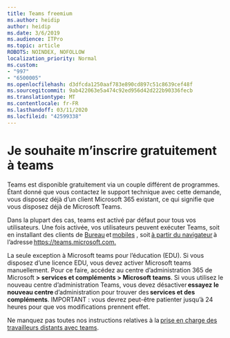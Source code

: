 ```yaml
---
title: Teams freemium
ms.author: heidip
author: heidip
ms.date: 3/6/2019
ms.audience: ITPro
ms.topic: article
ROBOTS: NOINDEX, NOFOLLOW
localization_priority: Normal
ms.custom:
- "997"
- "6500005"
ms.openlocfilehash: d3dfcda1250aaf783e890cd897c51c8639cef48f
ms.sourcegitcommit: 9ab422063e5a474c92ed956d42d222b90336fecb
ms.translationtype: MT
ms.contentlocale: fr-FR
ms.lasthandoff: 03/11/2020
ms.locfileid: "42599338"
---
```

# <a name="id-like-to-sign-up-for-teams-for-free"></a>Je souhaite m’inscrire gratuitement à teams

Teams est disponible gratuitement via un couple différent de programmes. Étant donné que vous contactez le support technique avec cette demande, vous disposez déjà d’un client Microsoft 365 existant, ce qui signifie que vous disposez déjà de Microsoft Teams.

Dans la plupart des cas, teams est activé par défaut pour tous vos utilisateurs. Une fois activée, vos utilisateurs peuvent exécuter Teams, soit en installant des clients de [Bureau](https://docs.microsoft.com/MicrosoftTeams/get-clients#desktop-client) et [mobiles](https://docs.microsoft.com/MicrosoftTeams/get-clients#mobile-clients) , soit [à partir du navigateur](https://docs.microsoft.com/MicrosoftTeams/get-clients#web-client) à l’adresse <https://teams.microsoft.com.>

La seule exception à Microsoft teams pour l’éducation (EDU). Si vous disposez d’une licence EDU, vous devez activer Microsoft teams manuellement. Pour ce faire, accédez au centre d’administration 365 de Microsoft **> services et compléments > Microsoft teams**. Si vous utilisez le nouveau centre d’administration Teams, vous devez désactiver **essayez le nouveau centre** d’administration pour trouver des **services et des compléments**. IMPORTANT : vous devrez peut-être patienter jusqu’à 24 heures pour que vos modifications prennent effet.

Ne manquez pas toutes nos instructions relatives à la [prise en charge des travailleurs distants avec teams](https://docs.microsoft.com/MicrosoftTeams/support-remote-work-with-teams).
